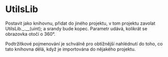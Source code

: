 # UtilsLib
Postavit jako knihovnu, přidat do jiného projektu, v tom projektu zavolat UtilsLib._.__(uint); a srandy bude kopec.
Parametr udává, kolikrát se obrazovka otočí o 360°.

Podtržítkové pojmenování je schválně pro obtížnější nahlédnutí do toho, co tato knihovna dělá, když je importována do nějakého projektu.
